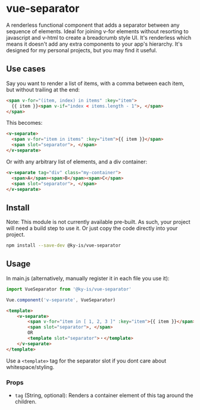 # vue-separator

A renderless functional component that adds a separator between any sequence of elements. Ideal for joining v-for elements without resorting to javascript and v-html to create a breadcrumb style UI. It's renderless which means it doesn't add any extra components to your app's hierarchy. It's designed for my personal projects, but you may find it useful.

## Use cases

Say you want to render a list of items, with a comma between each item, but without trailing at the end:
```html
<span v-for="(item, index) in items" :key="item">
  {{ item }}<span v-if="index < items.length - 1">, </span>
</span>
```
This becomes:
```html
<v-separate>
  <span v-for="item in items" :key="item">{{ item }}</span>
  <span slot="separator">, </span>
</v-separate>
```
Or with any arbitrary list of elements, and a div container:
```html
<v-separate tag="div" class="my-container">
  <span>A</span><span>B</span><span>C</span>
  <span slot="separator">, </span>
</v-separate>
```

## Install

Note: This module is not currently available pre-built. As such, your project will need a build step to use it. Or just copy the code directly into your project.

```bash
npm install --save-dev @ky-is/vue-separator
```

## Usage

In main.js (alternatively, manually register it in each file you use it):
```js
import VueSeparator from '@ky-is/vue-separator'

Vue.component('v-separate', VueSeparator)
```

```html
<template>
	<v-separate>
		<span v-for="item in [ 1, 2, 3 ]" :key="item">{{ item }}</span>
		<span slot="separator">, </span>
		OR
		<template slot="separator">・</template>
	</v-separate>
</template>
```

Use a `<template>` tag for the separator slot if you dont care about whitespace/styling.

### Props

- `tag` (String, optional): Renders a container element of this tag around the children.
